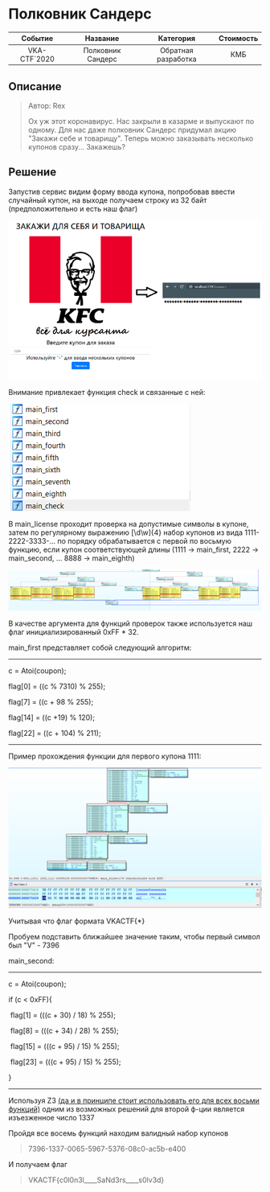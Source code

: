 # Полковник Сандерс



|   Событие    |     Название      |      Категория      | Стоимость |
| :----------: | :---------------: | :-----------------: | :-------: |
| VKA-CTF`2020 | Полковник Сандерс | Обратная разработка |    КМБ    |

## Описание

> Автор: Rex
>
> Ох уж этот коронавирус. Нас закрыли в казарме и выпускают по одному.
> Для нас даже полковник Сандерс придумал акцию "Закажи себе и товарищу".
> Теперь можно заказывать несколько купонов сразу... Закажешь?

## Решение

Запустив сервис видим форму ввода купона, попробовав ввести случайный купон, на выходе получаем строку из 32 байт (предположительно и есть наш флаг)

![src00](src00.png)

Внимание привлекает функция check и связанные с ней:

![scr1](scr1.PNG)

В main_license проходит проверка на допустимые символы в купоне, затем по регулярному выражению [\\d\\w]{4} набор купонов из вида 1111-2222-3333-... по порядку обрабатывается с первой по восьмую функцию, если купон соответствующей длины (1111 -> main_first, 2222 -> main_second, ... 8888 -> main_eighth)

![image-20200606033842277](image-20200606033842277.png)

В качестве аргумента для функций проверок также используется наш флаг инициализированный 0xFF * 32. 

main_first представляет собой следующий алгоритм:

***
c = Atoi(coupon);

flag[0] = ((c % 7310) % 255);

flag[7] = ((c + 98 % 255);

flag[14] = ((c +19) % 120);

flag[22] = ((c + 104) % 211);

***

Пример прохождения функции для первого купона 1111:

![image-20200606041137600](image-20200606041137600.png)

Учитывая что флаг формата VKACTF{*}

Пробуем подставить ближайшее значение таким, чтобы первый символ был "V" - 7396

main_second:
***
c = Atoi(coupon);

if (c < 0xFF){

​	flag[1] = (((c + 30) / 18) % 255);

​	flag[8] = (((c + 34) / 28) % 255);

​	flag[15] = (((c + 95) / 15) % 255);

​	flag[23] = (((c + 95) / 15) % 255);

}

***

Используя Z3 <u>(да и в принципе стоит использовать его для всех восьми функций)</u> одним из возможных решений для второй ф-ции является изъезженное число 1337

Пройдя все восемь функций находим валидный набор купонов

> 7396-1337-0065-5967-5376-08c0-ac5b-e400

И получаем флаг

> VKACTF{c0l0n3l____SaNd3rs____s0lv3d}

